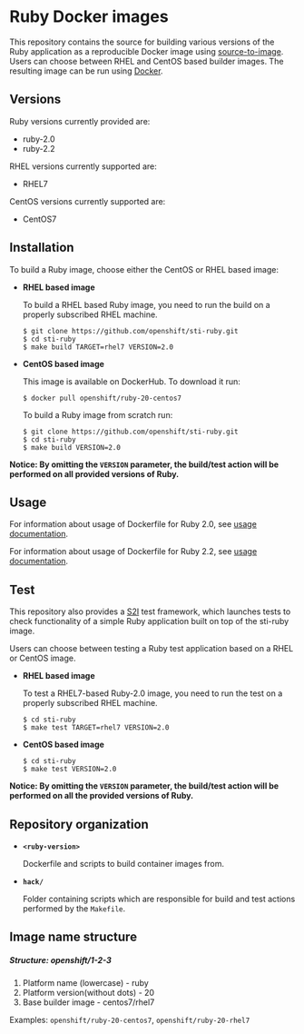 Ruby Docker images
==================

This repository contains the source for building various versions of
the Ruby application as a reproducible Docker image using
[source-to-image](https://github.com/openshift/source-to-image).
Users can choose between RHEL and CentOS based builder images.
The resulting image can be run using [Docker](http://docker.io).


Versions
---------------
Ruby versions currently provided are:
* ruby-2.0
* ruby-2.2

RHEL versions currently supported are:
* RHEL7

CentOS versions currently supported are:
* CentOS7


Installation
---------------
To build a Ruby image, choose either the CentOS or RHEL based image:
*  **RHEL based image**

    To build a RHEL based Ruby image, you need to run the build on a properly
    subscribed RHEL machine.

    ```
    $ git clone https://github.com/openshift/sti-ruby.git
    $ cd sti-ruby
    $ make build TARGET=rhel7 VERSION=2.0
    ```

*  **CentOS based image**

    This image is available on DockerHub. To download it run:

    ```
    $ docker pull openshift/ruby-20-centos7
    ```

    To build a Ruby image from scratch run:

    ```
    $ git clone https://github.com/openshift/sti-ruby.git
    $ cd sti-ruby
    $ make build VERSION=2.0
    ```

**Notice: By omitting the `VERSION` parameter, the build/test action will be performed
on all provided versions of Ruby.**



Usage
---------------------------------

For information about usage of Dockerfile for Ruby 2.0,
see [usage documentation](2.0/README.md).

For information about usage of Dockerfile for Ruby 2.2,
see [usage documentation](2.2/README.md).


Test
---------------------
This repository also provides a [S2I](https://github.com/openshift/source-to-image) test framework,
which launches tests to check functionality of a simple Ruby application built on top of the sti-ruby image.

Users can choose between testing a Ruby test application based on a RHEL or CentOS image.

*  **RHEL based image**

    To test a RHEL7-based Ruby-2.0 image, you need to run the test on a properly
    subscribed RHEL machine.

    ```
    $ cd sti-ruby
    $ make test TARGET=rhel7 VERSION=2.0
    ```

*  **CentOS based image**

    ```
    $ cd sti-ruby
    $ make test VERSION=2.0
    ```

**Notice: By omitting the `VERSION` parameter, the build/test action will be performed
on all the provided versions of Ruby.**


Repository organization
------------------------
* **`<ruby-version>`**

    Dockerfile and scripts to build container images from.

* **`hack/`**

    Folder containing scripts which are responsible for build and test actions performed by the `Makefile`.


Image name structure
------------------------
##### Structure: openshift/1-2-3

1. Platform name (lowercase) - ruby
2. Platform version(without dots) - 20
3. Base builder image - centos7/rhel7

Examples: `openshift/ruby-20-centos7`, `openshift/ruby-20-rhel7`

